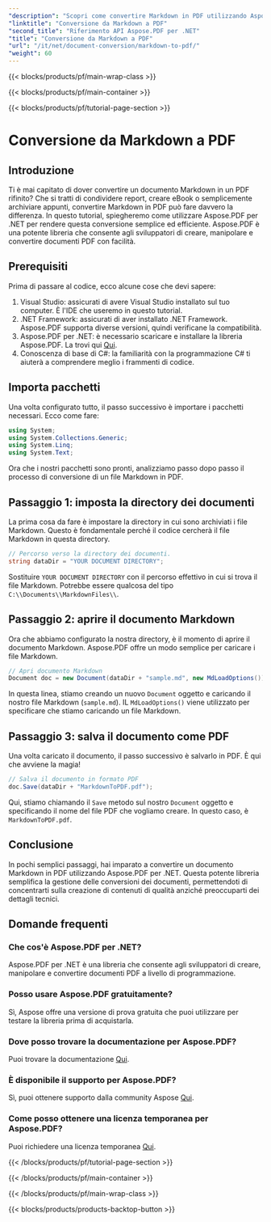 ```yaml
---
"description": "Scopri come convertire Markdown in PDF utilizzando Aspose.PDF per .NET in questo tutorial passo passo. Perfetto per gli sviluppatori che desiderano semplificare la conversione dei documenti."
"linktitle": "Conversione da Markdown a PDF"
"second_title": "Riferimento API Aspose.PDF per .NET"
"title": "Conversione da Markdown a PDF"
"url": "/it/net/document-conversion/markdown-to-pdf/"
"weight": 60
---
```


{{< blocks/products/pf/main-wrap-class >}}

{{< blocks/products/pf/main-container >}}

{{< blocks/products/pf/tutorial-page-section >}}

# Conversione da Markdown a PDF

## Introduzione

Ti è mai capitato di dover convertire un documento Markdown in un PDF rifinito? Che si tratti di condividere report, creare eBook o semplicemente archiviare appunti, convertire Markdown in PDF può fare davvero la differenza. In questo tutorial, spiegheremo come utilizzare Aspose.PDF per .NET per rendere questa conversione semplice ed efficiente. Aspose.PDF è una potente libreria che consente agli sviluppatori di creare, manipolare e convertire documenti PDF con facilità.

## Prerequisiti

Prima di passare al codice, ecco alcune cose che devi sapere:

1. Visual Studio: assicurati di avere Visual Studio installato sul tuo computer. È l'IDE che useremo in questo tutorial.
2. .NET Framework: assicurati di aver installato .NET Framework. Aspose.PDF supporta diverse versioni, quindi verificane la compatibilità.
3. Aspose.PDF per .NET: è necessario scaricare e installare la libreria Aspose.PDF. La trovi qui [Qui](https://releases.aspose.com/pdf/net/).
4. Conoscenza di base di C#: la familiarità con la programmazione C# ti aiuterà a comprendere meglio i frammenti di codice.

## Importa pacchetti

Una volta configurato tutto, il passo successivo è importare i pacchetti necessari. Ecco come fare:

```csharp
using System;
using System.Collections.Generic;
using System.Linq;
using System.Text;
```

Ora che i nostri pacchetti sono pronti, analizziamo passo dopo passo il processo di conversione di un file Markdown in PDF.

## Passaggio 1: imposta la directory dei documenti

La prima cosa da fare è impostare la directory in cui sono archiviati i file Markdown. Questo è fondamentale perché il codice cercherà il file Markdown in questa directory.

```csharp
// Percorso verso la directory dei documenti.
string dataDir = "YOUR DOCUMENT DIRECTORY";
```

Sostituire `YOUR DOCUMENT DIRECTORY` con il percorso effettivo in cui si trova il file Markdown. Potrebbe essere qualcosa del tipo `C:\\Documents\\MarkdownFiles\\`.

## Passaggio 2: aprire il documento Markdown

Ora che abbiamo configurato la nostra directory, è il momento di aprire il documento Markdown. Aspose.PDF offre un modo semplice per caricare i file Markdown.

```csharp
// Apri documento Markdown
Document doc = new Document(dataDir + "sample.md", new MdLoadOptions());
```

In questa linea, stiamo creando un nuovo `Document` oggetto e caricando il nostro file Markdown (`sample.md`). IL `MdLoadOptions()` viene utilizzato per specificare che stiamo caricando un file Markdown.

## Passaggio 3: salva il documento come PDF

Una volta caricato il documento, il passo successivo è salvarlo in PDF. È qui che avviene la magia!

```csharp
// Salva il documento in formato PDF
doc.Save(dataDir + "MarkdownToPDF.pdf");
```

Qui, stiamo chiamando il `Save` metodo sul nostro `Document` oggetto e specificando il nome del file PDF che vogliamo creare. In questo caso, è `MarkdownToPDF.pdf`.

## Conclusione

In pochi semplici passaggi, hai imparato a convertire un documento Markdown in PDF utilizzando Aspose.PDF per .NET. Questa potente libreria semplifica la gestione delle conversioni dei documenti, permettendoti di concentrarti sulla creazione di contenuti di qualità anziché preoccuparti dei dettagli tecnici.

## Domande frequenti

### Che cos'è Aspose.PDF per .NET?
Aspose.PDF per .NET è una libreria che consente agli sviluppatori di creare, manipolare e convertire documenti PDF a livello di programmazione.

### Posso usare Aspose.PDF gratuitamente?
Sì, Aspose offre una versione di prova gratuita che puoi utilizzare per testare la libreria prima di acquistarla.

### Dove posso trovare la documentazione per Aspose.PDF?
Puoi trovare la documentazione [Qui](https://reference.aspose.com/pdf/net/).

### È disponibile il supporto per Aspose.PDF?
Sì, puoi ottenere supporto dalla community Aspose [Qui](https://forum.aspose.com/c/pdf/10).

### Come posso ottenere una licenza temporanea per Aspose.PDF?
Puoi richiedere una licenza temporanea [Qui](https://purchase.aspose.com/temporary-license/).


{{< /blocks/products/pf/tutorial-page-section >}}

{{< /blocks/products/pf/main-container >}}

{{< /blocks/products/pf/main-wrap-class >}}

{{< blocks/products/products-backtop-button >}}